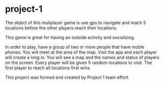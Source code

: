 # project-1

The object of this muliplayer game is use gps to navigate and reach 5 locations before the other players reach their locations.

This game is great for having an outside activity and socializing.

In order to play, have a group of two or more people that have moble phones.  You will meet at the area of the map.  Visit the app and each player will create a long in.  You will see a map and the names and status of players on the screen.  Every player will be given 5 random locations to visit.  The first player to reach all locations first wins.

This project was formed and created by Project 1 team effort.